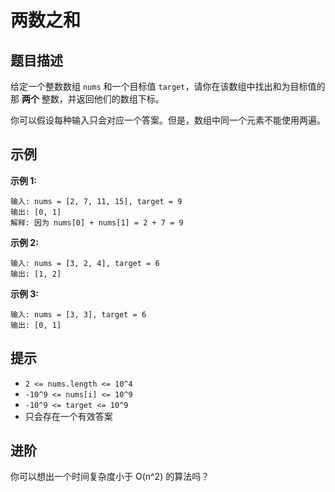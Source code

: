 # 两数之和

## 题目描述

给定一个整数数组 `nums` 和一个目标值 `target`，请你在该数组中找出和为目标值的那 **两个** 整数，并返回他们的数组下标。

你可以假设每种输入只会对应一个答案。但是，数组中同一个元素不能使用两遍。

## 示例

**示例 1:**

```
输入: nums = [2, 7, 11, 15], target = 9
输出: [0, 1]
解释: 因为 nums[0] + nums[1] = 2 + 7 = 9
```

**示例 2:**

```
输入: nums = [3, 2, 4], target = 6
输出: [1, 2]
```

**示例 3:**

```
输入: nums = [3, 3], target = 6
输出: [0, 1]
```

## 提示

- `2 <= nums.length <= 10^4`
- `-10^9 <= nums[i] <= 10^9`
- `-10^9 <= target <= 10^9`
- 只会存在一个有效答案

## 进阶

你可以想出一个时间复杂度小于 O(n^2) 的算法吗？